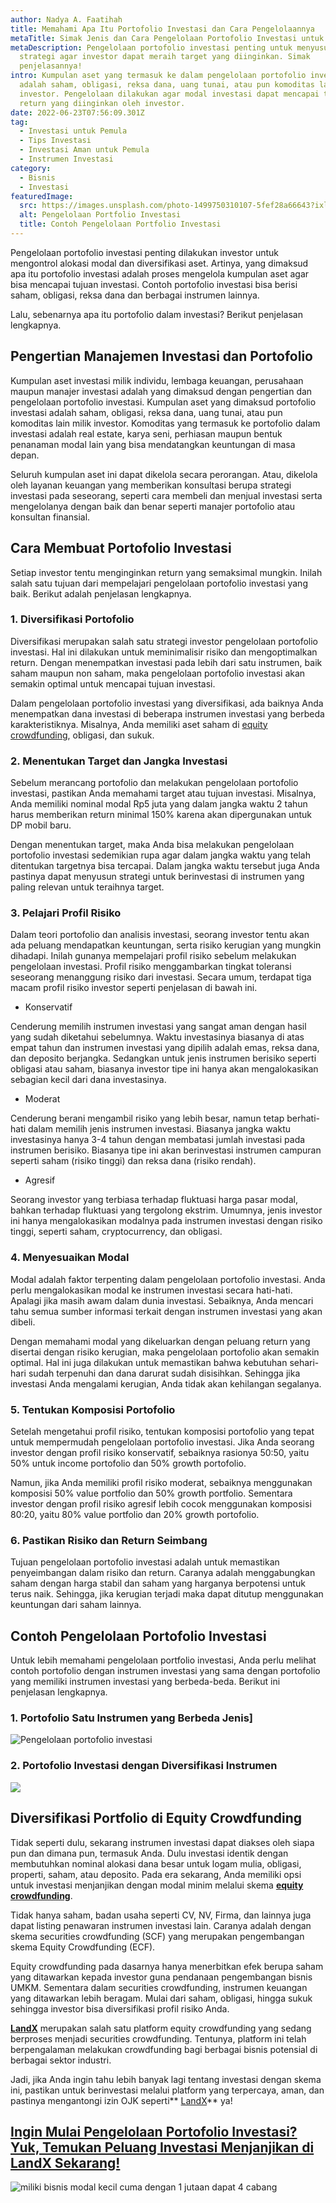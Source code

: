 ```yaml
---
author: Nadya A. Faatihah
title: Memahami Apa Itu Portofolio Investasi dan Cara Pengelolaannya
metaTitle: Simak Jenis dan Cara Pengelolaan Portofolio Investasi untuk Pemula
metaDescription: Pengelolaan portofolio investasi penting untuk menyusun
  strategi agar investor dapat meraih target yang diinginkan. Simak
  penjelasannya!
intro: Kumpulan aset yang termasuk ke dalam pengelolaan portofolio investasi
  adalah saham, obligasi, reksa dana, uang tunai, atau pun komoditas lain milik
  investor. Pengelolaan dilakukan agar modal investasi dapat mencapai target
  return yang diinginkan oleh investor.
date: 2022-06-23T07:56:09.301Z
tag:
  - Investasi untuk Pemula
  - Tips Investasi
  - Investasi Aman untuk Pemula
  - Instrumen Investasi
category:
  - Bisnis
  - Investasi
featuredImage:
  src: https://images.unsplash.com/photo-1499750310107-5fef28a66643?ixlib=rb-1.2.1&ixid=MnwxMjA3fDB8MHxwaG90by1wYWdlfHx8fGVufDB8fHx8&auto=format&fit=crop&w=870&q=80
  alt: Pengelolaan Portfolio Investasi
  title: Contoh Pengelolaan Portfolio Investasi
---
```

<!--StartFragment-->

Pengelolaan portofolio investasi penting dilakukan investor untuk mengontrol alokasi modal dan diversifikasi aset. Artinya, yang dimaksud apa itu portofolio investasi adalah proses mengelola kumpulan aset agar bisa mencapai tujuan investasi. Contoh portofolio investasi bisa berisi saham, obligasi, reksa dana dan berbagai instrumen lainnya.

Lalu, sebenarnya apa itu portofolio dalam investasi? Berikut penjelasan lengkapnya.

## Pengertian Manajemen Investasi dan Portofolio 

Kumpulan aset investasi milik individu, lembaga keuangan, perusahaan maupun manajer investasi adalah yang dimaksud dengan pengertian dan pengelolaan portofolio investasi. Kumpulan aset yang dimaksud portofolio investasi adalah saham, obligasi, reksa dana, uang tunai, atau pun komoditas lain milik investor. Komoditas yang termasuk ke portofolio dalam investasi adalah real estate, karya seni, perhiasan maupun bentuk penanaman modal lain yang bisa mendatangkan keuntungan di masa depan. 

Seluruh kumpulan aset ini dapat dikelola secara perorangan. Atau, dikelola oleh layanan keuangan yang memberikan konsultasi berupa strategi investasi pada seseorang, seperti cara membeli dan menjual investasi serta mengelolanya dengan baik dan benar seperti manajer portofolio atau konsultan finansial.

## Cara Membuat Portofolio Investasi

Setiap investor tentu menginginkan return yang semaksimal mungkin. Inilah salah satu tujuan dari mempelajari pengelolaan portofolio investasi yang baik. Berikut adalah penjelasan lengkapnya.

### 1. Diversifikasi Portofolio

Diversifikasi merupakan salah satu strategi investor pengelolaan portofolio investasi. Hal ini dilakukan untuk meminimalisir risiko dan mengoptimalkan return. Dengan menempatkan investasi pada lebih dari satu instrumen, baik saham maupun non saham, maka pengelolaan portofolio investasi akan semakin optimal untuk mencapai tujuan investasi.

Dalam pengelolaan portofolio investasi yang diversifikasi, ada baiknya Anda menempatkan dana investasi di beberapa instrumen investasi yang berbeda karakteristiknya. Misalnya, Anda memiliki aset saham di [equity crowdfunding](https://landx.id/), obligasi, dan sukuk.

### 2. Menentukan Target dan Jangka Investasi

Sebelum merancang portofolio dan melakukan pengelolaan portofolio investasi, pastikan Anda memahami target atau tujuan investasi. Misalnya, Anda memiliki nominal modal Rp5 juta yang dalam jangka waktu 2 tahun harus memberikan return minimal 150% karena akan dipergunakan untuk DP mobil baru.

Dengan menentukan target, maka Anda bisa melakukan pengelolaan portofolio investasi sedemikian rupa agar dalam jangka waktu yang telah ditentukan targetnya bisa tercapai. Dalam jangka waktu tersebut juga Anda pastinya dapat menyusun strategi untuk berinvestasi di instrumen yang paling relevan untuk teraihnya target.

### 3. Pelajari Profil Risiko

Dalam teori portofolio dan analisis investasi, seorang investor tentu akan ada peluang mendapatkan keuntungan, serta risiko kerugian yang mungkin dihadapi. Inilah gunanya mempelajari profil risiko sebelum melakukan pengelolaan investasi. Profil risiko menggambarkan tingkat toleransi seseorang menanggung risiko dari investasi. Secara umum, terdapat tiga macam profil risiko investor seperti penjelasan di bawah ini.

* Konservatif

Cenderung memilih instrumen investasi yang sangat aman dengan hasil yang sudah diketahui sebelumnya. Waktu investasinya biasanya di atas empat tahun dan instrumen investasi yang dipilih adalah emas, reksa dana, dan deposito berjangka. Sedangkan untuk jenis instrumen berisiko seperti obligasi atau saham, biasanya investor tipe ini hanya akan mengalokasikan sebagian kecil dari dana investasinya.

* Moderat

Cenderung berani mengambil risiko yang lebih besar, namun tetap berhati-hati dalam memilih jenis instrumen investasi. Biasanya jangka waktu investasinya hanya 3-4 tahun dengan membatasi jumlah investasi pada instrumen berisiko. Biasanya tipe ini akan berinvestasi instrumen campuran seperti saham (risiko tinggi) dan reksa dana (risiko rendah).

* Agresif

Seorang investor yang terbiasa terhadap fluktuasi harga pasar modal, bahkan terhadap fluktuasi yang tergolong ekstrim. Umumnya, jenis investor ini hanya mengalokasikan modalnya pada instrumen investasi dengan risiko tinggi, seperti saham, cryptocurrency, dan obligasi. 

### 4. Menyesuaikan Modal

Modal adalah faktor terpenting dalam pengelolaan portofolio investasi. Anda perlu mengalokasikan modal ke instrumen investasi secara hati-hati. Apalagi jika masih awam dalam dunia investasi. Sebaiknya, Anda mencari tahu semua sumber informasi terkait dengan instrumen investasi yang akan dibeli. 

Dengan memahami modal yang dikeluarkan dengan peluang return yang disertai dengan risiko kerugian, maka pengelolaan portofolio akan semakin optimal. Hal ini juga dilakukan untuk memastikan bahwa kebutuhan sehari-hari sudah terpenuhi dan dana darurat sudah disisihkan. Sehingga jika investasi Anda mengalami kerugian, Anda tidak akan kehilangan segalanya.

### 5. Tentukan Komposisi Portofolio 

Setelah mengetahui profil risiko, tentukan komposisi portofolio yang tepat untuk mempermudah pengelolaan portofolio investasi. Jika Anda seorang investor dengan profil risiko konservatif, sebaiknya rasionya 50:50, yaitu 50% untuk income portofolio dan 50% growth portofolio.

Namun, jika Anda memiliki profil risiko moderat, sebaiknya menggunakan komposisi 50% value portfolio dan 50% growth portfolio. Sementara investor dengan profil risiko agresif lebih cocok menggunakan komposisi 80:20, yaitu 80% value portfolio dan 20% growth portofolio.

### 6. Pastikan Risiko dan Return Seimbang

Tujuan pengelolaan portofolio investasi adalah untuk memastikan penyeimbangan dalam risiko dan return. Caranya adalah menggabungkan saham dengan harga stabil dan saham yang harganya berpotensi untuk terus naik. Sehingga, jika kerugian terjadi maka dapat ditutup menggunakan keuntungan dari saham lainnya.

## Contoh Pengelolaan Portofolio Investasi

Untuk lebih memahami pengelolaan portfolio investasi, Anda perlu melihat contoh portofolio dengan instrumen investasi yang sama dengan portofolio yang memiliki instrumen investasi yang berbeda-beda. Berikut ini penjelasan lengkapnya.

### 1. Portofolio Satu Instrumen yang Berbeda Jenis]

![Pengelolaan portofolio investasi](https://cdn.discordapp.com/attachments/976381310857773066/989441814547288074/Contoh_Pengelolaan_Portofolio_Investasi_Saham.PNG "Pengelolaan portofolio investasi")

<!--EndFragment-->

### **2. Portofolio Investasi dengan Diversifikasi Instrumen**

<!--StartFragment-->

![](https://cdn.discordapp.com/attachments/976381310857773066/989441814786359306/Contoh_Pengelolaan_Portofolio_Investasi_DIversifikasi.PNG)

<!--EndFragment-->

## Diversifikasi Portfolio di Equity Crowdfunding

Tidak seperti dulu, sekarang instrumen investasi dapat diakses oleh siapa pun dan dimana pun, termasuk Anda. Dulu investasi identik dengan membutuhkan nominal alokasi dana besar untuk logam mulia, obligasi, properti, saham, atau deposito. Pada era sekarang, Anda memiliki opsi untuk investasi menjanjikan dengan modal minim melalui skema **[equity crowdfunding](https://landx.id/)**. 

Tidak hanya saham, badan usaha seperti CV, NV, Firma, dan lainnya juga dapat listing penawaran instrumen investasi lain. Caranya adalah dengan skema securities crowdfunding (SCF) yang merupakan pengembangan skema Equity Crowdfunding (ECF).

Equity crowdfunding pada dasarnya hanya menerbitkan efek berupa saham yang ditawarkan kepada investor guna pendanaan pengembangan bisnis UMKM. Sementara dalam securities crowdfunding, instrumen keuangan yang ditawarkan lebih beragam. Mulai dari saham, obligasi, hingga sukuk sehingga investor bisa diversifikasi profil risiko Anda.

**[LandX](https://landx.id/)** merupakan salah satu platform equity crowdfunding yang sedang berproses menjadi securities crowdfunding. Tentunya, platform ini telah berpengalaman melakukan crowdfunding bagi berbagai bisnis potensial di berbagai sektor industri.

Jadi, jika Anda ingin tahu lebih banyak lagi tentang investasi dengan skema ini, pastikan untuk berinvestasi melalui platform yang terpercaya, aman, dan pastinya mengantongi izin OJK seperti** [LandX](https://landx.id/)** ya!

## [Ingin Mulai Pengelolaan Portofolio Investasi? Yuk, Temukan Peluang Investasi Menjanjikan di LandX Sekarang!](https://landx.id/project/?utm_source=Blog&utm_medium=organic+keyword&utm_campaign=blog&utm_id=Blog)

<!--StartFragment-->

![miliki bisnis modal kecil cuma dengan 1 jutaan dapat 4 cabang ](https://accountgram-production.sfo2.cdn.digitaloceanspaces.com/landx_ghost/2021/11/jadi-owner-bisnis-hanya-1-jutaan-dengan-cuan-yang-sangat-menjanjikan.png)

<!--EndFragment-->